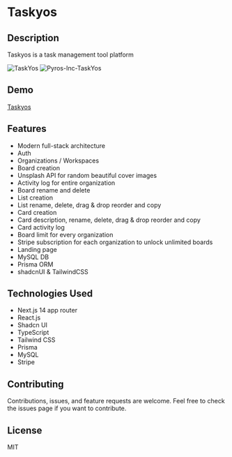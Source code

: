 # Taskyos

## Description

Taskyos is a task management tool platform

![TaskYos](https://github.com/Liam-Piro/TaskYos/assets/109366637/94e95b75-53f1-49ca-98c3-e0073db8c5cb)
![Pyros-Inc-TaskYos](https://github.com/Liam-Piro/TaskYos/assets/109366637/f6850d99-ec1a-49be-a35e-2c57bbaf14b8)


## Demo

[Taskyos](https://taskyos.vercel.app/)

## Features

- Modern full-stack architecture
- Auth
- Organizations / Workspaces
- Board creation
- Unsplash API for random beautiful cover images
- Activity log for entire organization
- Board rename and delete
- List creation
- List rename, delete, drag & drop reorder and copy
- Card creation
- Card description, rename, delete, drag & drop reorder and copy
- Card activity log
- Board limit for every organization
- Stripe subscription for each organization to unlock unlimited boards
- Landing page
- MySQL DB
- Prisma ORM
- shadcnUI & TailwindCSS

## Technologies Used

- Next.js 14 app router
- React.js
- Shadcn UI
- TypeScript
- Tailwind CSS
- Prisma
- MySQL
- Stripe

## Contributing

Contributions, issues, and feature requests are welcome. Feel free to check the issues page if you want to contribute.

## License

MIT

